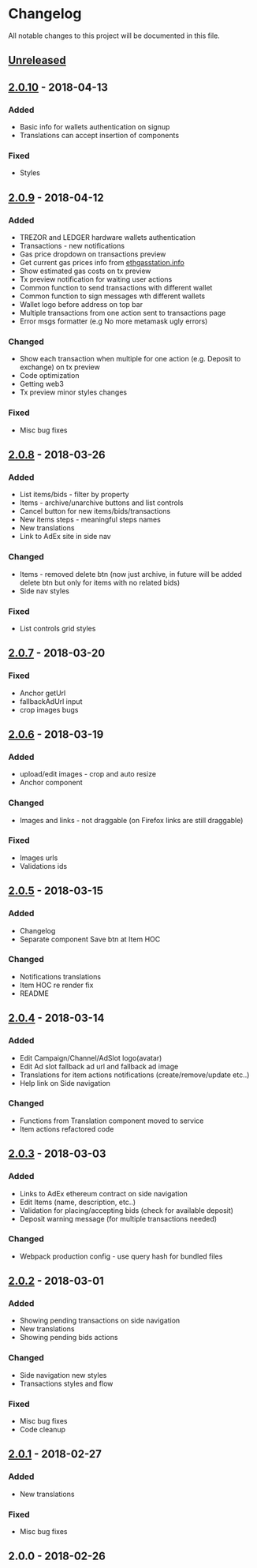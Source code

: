 # Changelog
All notable changes to this project will be documented in this file.

## [Unreleased]

## [2.0.10] - 2018-04-13
### Added
- Basic info for wallets authentication on signup
- Translations can accept insertion of components

### Fixed
- Styles

## [2.0.9] - 2018-04-12
### Added
- TREZOR and LEDGER hardware wallets authentication
- Transactions - new notifications
- Gas price dropdown on transactions preview
- Get current gas prices info from [ethgasstation.info]
- Show estimated gas costs on tx preview
- Tx preview notification for waiting user actions
- Common function to send transactions with different wallet
- Common function to sign messages wth different wallets
- Wallet logo before address on top bar
- Multiple transactions from one action sent to transactions page
- Error msgs formatter (e.g No more metamask ugly errors)

### Changed
- Show each transaction when multiple for one action (e.g. Deposit to exchange) on tx preview
- Code optimization
- Getting web3
- Tx preview minor styles changes

### Fixed
- Misc bug fixes

## [2.0.8] - 2018-03-26
### Added
- List items/bids - filter by property
- Items - archive/unarchive buttons and list controls
- Cancel button for new items/bids/transactions
- New items steps - meaningful steps names
- New translations 
- Link to AdEx site in side nav

### Changed
- Items - removed delete btn (now just archive, in future will be added delete btn but only for items with no related bids)
- Side nav styles

### Fixed
- List controls grid styles

## [2.0.7] - 2018-03-20
### Fixed
- Anchor getUrl
- fallbackAdUrl input
- crop images bugs

## [2.0.6] - 2018-03-19
### Added
- upload/edit images - crop and auto resize
- Anchor component

### Changed
- Images and links - not draggable (on Firefox links are still draggable)

### Fixed
- Images urls
- Validations ids

## [2.0.5] - 2018-03-15
### Added
- Changelog
- Separate component Save btn at Item HOC

### Changed
- Notifications translations
- Item HOC re render fix
- README

## [2.0.4] - 2018-03-14
### Added
- Edit Campaign/Channel/AdSlot logo(avatar)  
- Edit Ad slot fallback ad url and fallback ad image
- Translations for item actions notifications (create/remove/update etc..)
- Help link on Side navigation

### Changed
- Functions from Translation component moved to service
- Item actions refactored code

## [2.0.3] - 2018-03-03
### Added
- Links to AdEx ethereum contract on side navigation
- Edit Items (name, description, etc..)
- Validation for placing/accepting bids (check for available deposit)
- Deposit warning message (for multiple transactions needed)

### Changed
- Webpack production config - use query hash for bundled files

## [2.0.2] - 2018-03-01
### Added
- Showing pending transactions on side navigation
- New translations
- Showing pending bids actions

### Changed
- Side navigation new styles
- Transactions styles and flow

### Fixed 
- Misc bug fixes
- Code cleanup

## [2.0.1] - 2018-02-27
### Added
- New translations

### Fixed 
- Misc bug fixes

## 2.0.0 - 2018-02-26

[Unreleased]: https://github.com/AdExBlockchain/adex-dapp/compare/v2.0.10...HEAD
[2.0.10]: https://github.com/AdExBlockchain/adex-dapp/compare/v2.0.9...v2.0.10
[2.0.9]: https://github.com/AdExBlockchain/adex-dapp/compare/v2.0.8...v2.0.9
[2.0.8]: https://github.com/AdExBlockchain/adex-dapp/compare/v2.0.7...v2.0.8
[2.0.7]: https://github.com/AdExBlockchain/adex-dapp/compare/v2.0.6...v2.0.7
[2.0.6]: https://github.com/AdExBlockchain/adex-dapp/compare/v2.0.5...v2.0.6
[2.0.5]: https://github.com/AdExBlockchain/adex-dapp/compare/v2.0.4...v2.0.5
[2.0.4]: https://github.com/AdExBlockchain/adex-dapp/compare/v2.0.3...v2.0.4
[2.0.3]: https://github.com/AdExBlockchain/adex-dapp/compare/v2.0.2...v2.0.3
[2.0.2]: https://github.com/AdExBlockchain/adex-dapp/compare/7a8ba665907351a99290ef77e1f0ffbee080dd95...v2.0.2
[2.0.1]: https://github.com/AdExBlockchain/adex-dapp/compare/20bc85bcf3797d86c951aa63cd5c568d3c5b5e6d...7a8ba665907351a99290ef77e1f0ffbee080dd95

[ethgasstation.info]: https://ethgasstation.info/